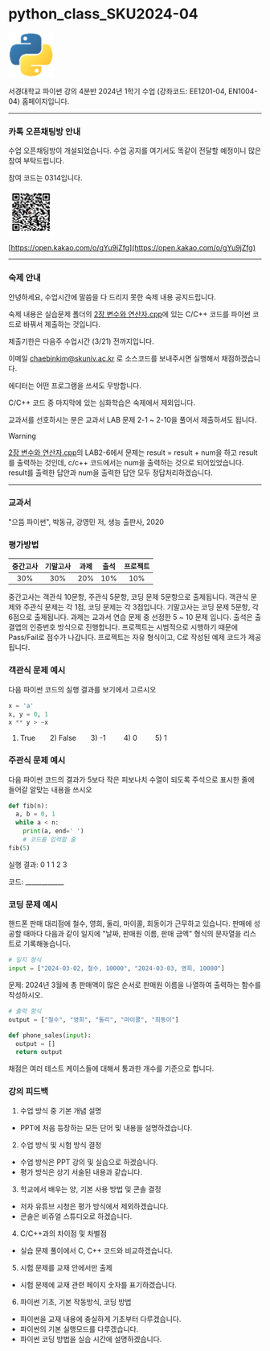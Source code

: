 # python_class_SKU2024-04
<picture>
  <img alt="파이썬 로고" src="img/python-logo-transparent.png" width="90" height="90">
</picture>

서경대학교 파이썬 강의 4분반 2024년 1학기 수업 (강좌코드: EE1201-04, EN1004-04) 홈페이지입니다.

---

### 카톡 오픈채팅방 안내

수업 오픈채팅방이 개설되었습니다. 수업 공지를 여기서도 똑같이 전달할 예정이니 많은 참여 부탁드립니다.

참여 코드는 0314입니다.

<picture>
  <img alt="오픈채팅방 QR코드" src="img/Python_QRcode.PNG" width="90" height="90">
</picture>

[https://open.kakao.com/o/gYu9jZfg](https://open.kakao.com/o/gYu9jZfg)


---

### 숙제 안내

안녕하세요, 수업시간에 말씀을 다 드리지 못한 숙제 내용 공지드립니다.

숙제 내용은 실습문제 폴더의 [2장 변수와 연산자.cpp](https://github.com/Chaebin-Kim24/python_class_SKU2024-04/tree/2512f7c749d7df457e9fa6de579a509ae20c6dee/%EC%8B%A4%EC%8A%B5%20%EB%AC%B8%EC%A0%9C)에 있는 
C/C++ 코드를 파이썬 코드로 바꿔서 제출하는 것입니다. 

제출기한은 다음주 수업시간 (3/21) 전까지입니다.

이메일 chaebinkim@skuniv.ac.kr 로 소스코드를 보내주시면 실행해서 채점하겠습니다.

에디터는 어떤 프로그램을 쓰셔도 무방합니다.

C/C++ 코드 중 마지막에 있는 심화학습은 숙제에서 제외입니다.

교과서를 선호하시는 분은 교과서 LAB 문제 2-1 ~ 2-10을 풀어서 제출하셔도 됩니다.

> [!WARNING]
> [2장 변수와 연산자.cpp](https://github.com/Chaebin-Kim24/python_class_SKU2024-04/tree/2512f7c749d7df457e9fa6de579a509ae20c6dee/%EC%8B%A4%EC%8A%B5%20%EB%AC%B8%EC%A0%9C)의 LAB2-6에서 문제는 result = result + num을 하고 result를 출력하는 것인데, c/c++ 코드에서는 num을 출력하는 것으로 되어있었습니다. result를 출력한 답안과 num을 출력한 답안 모두 정답처리하겠습니다.
---

### 교과서
"으뜸 파이썬", 박동규, 강영민 저, 생능 출판사, 2020

### 평가방법
| 중간고사 | 기말고사 |  과제  |  출석  | 프로젝트 |
|:--------:|:--------:|:------:|:------:|:-------:|
|  30%     |  30%     | 20%    |  10%   |  10%    | 

중간고사는 객관식 10문항, 주관식 5문항, 코딩 문제 5문항으로 출제됩니다. 
객관식 문제와 주관식 문제는 각 1점, 코딩 문제는 각 3점입니다. 
기말고사는 코딩 문제 5문항, 각 6점으로 출제됩니다. 
과제는 교과서 연습 문제 중 선정한 5 ~ 10 문제 입니다. 
출석은 출결앱의 인증번호 방식으로 진행합니다. 
프로젝트는 시범적으로 시행하기 때문에 Pass/Fail로 점수가 나갑니다. 
프로젝트는 자유 형식이고, C로 작성된 예제 코드가 제공됩니다. 

### 객관식 문제 예시
다음 파이썬 코드의 실행 결과를 보기에서 고르시오
```python
x = 'a'
x, y = 0, 1
x ** y > ~x
```
1) True &ensp;&ensp;&ensp; 2) False &ensp;&ensp;&ensp; 3) -1 &ensp;&ensp;&ensp;&ensp; 4) 0 &ensp;&ensp;&ensp;&ensp; 5) 1  

### 주관식 문제 예시
다음 파이썬 코드의 결과가 5보다 작은 피보나치 수열이 되도록 주석으로 표시한 줄에 들어갈 알맞는 내용을 쓰시오
```python
def fib(n):
  a, b = 0, 1
  while a < n:
    print(a, end=' ')
    # 코드를 입력할 줄
fib(5)
```
실행 결과: 0 1 1 2 3 

코드: ____________

### 코딩 문제 예시 
핸드폰 판매 대리점에 철수, 영희, 둘리, 마이콜, 희동이가 근무하고 있습니다.
판매에 성공할 때마다 다음과 같이 일지에 "날짜, 판매원 이름, 판매 금액" 형식의 문자열을 리스트로 기록해놓습니다.
```python
# 일지 형식
input = ["2024-03-02, 철수, 10000", "2024-03-03, 영희, 10000"]
```
문제: 2024년 3월에 총 판매액이 많은 순서로 판매원 이름을 나열하여 출력하는 함수를 작성하시오.
```python
# 출력 형식
output = ["철수", "영희", "둘리", "마이콜", "희동이"]
```
```python
def phone_sales(input):
  output = []
  return output
```
채점은 여러 테스트 케이스들에 대해서 통과한 개수를 기준으로 합니다.  

### 강의 피드백
1. 수업 방식 중 기본 개념 설명
* PPT에 처음 등장하는 모든 단어 및 내용을 설명하겠습니다.
2. 수업 방식 및 시험 방식 결정
* 수업 방식은 PPT 강의 및 실습으로 하겠습니다.
* 평가 방식은 상기 서술된 내용과 같습니다.
3. 학교에서 배우는 양, 기본 사용 방법 및 콘솔 결정
* 저자 유튜브 시청은 평가 방식에서 제외하겠습니다.
* 콘솔은 비쥬얼 스튜디오로 하겠습니다.
4. C/C++과의 차이점 및 차별점
* 실습 문제 풀이에서 C, C++ 코드와 비교하겠습니다.
5. 시험 문제를 교재 안에서만 출제
* 시험 문제에 교재 관련 페이지 숫자를 표기하겠습니다.
6. 파이썬 기초, 기본 작동방식, 코딩 방법
* 파이썬을 교재 내용에 충실하게 기초부터 다루겠습니다.
* 파이썬의 기본 실행모드를 다루겠습니다.
* 파이썬 코딩 방법을 실습 시간에 설명하겠습니다.
